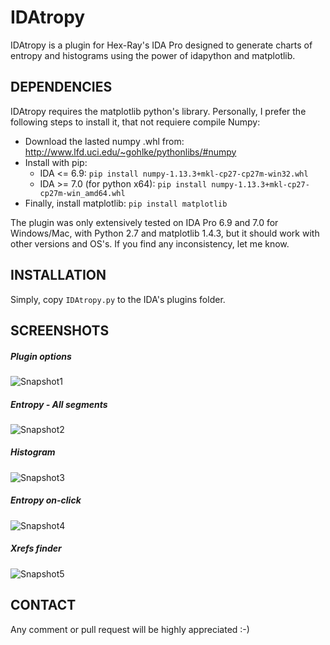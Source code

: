 # IDAtropy

IDAtropy is a plugin for Hex-Ray's IDA Pro designed to generate charts of entropy and histograms using the power of idapython and matplotlib.

## DEPENDENCIES

IDAtropy requires the matplotlib python's library. Personally, I prefer the following steps to install it, that not requiere compile Numpy:

* Download the lasted numpy .whl from: http://www.lfd.uci.edu/~gohlke/pythonlibs/#numpy
* Install with pip: 
    * IDA <= 6.9: `pip install numpy-1.13.3+mkl-cp27-cp27m-win32.whl`
    * IDA >= 7.0 (for python x64): `pip install numpy-1.13.3+mkl-cp27-cp27m-win_amd64.whl`
* Finally, install matplotlib: `pip install matplotlib`

The plugin was only extensively tested on IDA Pro 6.9 and 7.0 for Windows/Mac, with Python 2.7 and matplotlib 1.4.3, but it should work with other versions and OS's. If you find any inconsistency, let me know.

## INSTALLATION

Simply, copy `IDAtropy.py` to the IDA's plugins folder.

## SCREENSHOTS

##### Plugin options
![Snapshot1](https://user-images.githubusercontent.com/1675387/35856350-0c473678-0b36-11e8-9f84-3f5dbcd03522.png "Plugin options")
##### Entropy - All segments
![Snapshot2](https://user-images.githubusercontent.com/1675387/35856299-e5bed790-0b35-11e8-9d55-b75cfdf94556.png "Entropy - All segments")
##### Histogram
![Snapshot3](https://user-images.githubusercontent.com/1675387/35856690-07d9ddba-0b37-11e8-9445-7b2765cca446.png "Histogram")
##### Entropy on-click
![Snapshot4](https://user-images.githubusercontent.com/1675387/35856708-18d7a340-0b37-11e8-9643-9cf51a74a4d6.png "Entropy on-click")
##### Xrefs finder
![Snapshot5](https://user-images.githubusercontent.com/1675387/35856738-2e5bf2b6-0b37-11e8-9526-5e4908c49ac3.png "Xrefs")


## CONTACT

Any comment or pull request will be highly appreciated :-)

